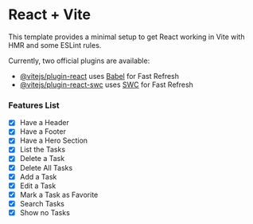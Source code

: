 # React + Vite

This template provides a minimal setup to get React working in Vite with HMR and some ESLint rules.

Currently, two official plugins are available:

- [@vitejs/plugin-react](https://github.com/vitejs/vite-plugin-react/blob/main/packages/plugin-react/README.md) uses [Babel](https://babeljs.io/) for Fast Refresh
- [@vitejs/plugin-react-swc](https://github.com/vitejs/vite-plugin-react-swc) uses [SWC](https://swc.rs/) for Fast Refresh

### Features List

- [x] Have a Header
- [x] Have a Footer
- [x] Have a Hero Section
- [x] List the Tasks
- [x] Delete a Task
- [x] Delete All Tasks
- [x] Add a Task
- [x] Edit a Task
- [x] Mark a Task as Favorite
- [x] Search Tasks
- [x] Show no Tasks
